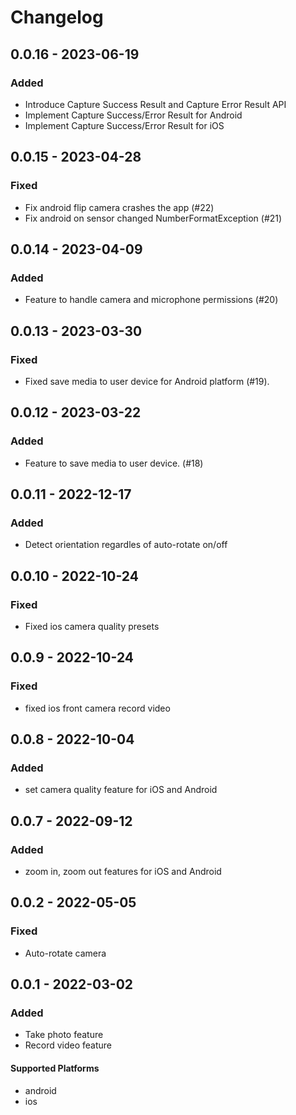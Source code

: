 # Changelog

## 0.0.16 - 2023-06-19

### Added

- Introduce Capture Success Result and Capture Error Result API
- Implement Capture Success/Error Result for Android
- Implement Capture Success/Error Result for iOS

## 0.0.15 - 2023-04-28

### Fixed

- Fix android flip camera crashes the app (#22)
- Fix android on sensor changed NumberFormatException (#21)

## 0.0.14 - 2023-04-09

### Added

- Feature to handle camera and microphone permissions (#20)

## 0.0.13 - 2023-03-30

### Fixed

- Fixed save media to user device for Android platform (#19).

## 0.0.12 - 2023-03-22

### Added

- Feature to save media to user device. (#18)

## 0.0.11 - 2022-12-17

### Added

- Detect orientation regardles of auto-rotate on/off

## 0.0.10 - 2022-10-24

### Fixed

- Fixed ios camera quality presets

## 0.0.9 - 2022-10-24

### Fixed

- fixed ios front camera record video

## 0.0.8 - 2022-10-04

### Added

- set camera quality feature for iOS and Android

## 0.0.7 - 2022-09-12

### Added

- zoom in, zoom out features for iOS and Android

## 0.0.2 - 2022-05-05

### Fixed

- Auto-rotate camera

## 0.0.1 - 2022-03-02

### Added

- Take photo feature
- Record video feature

#### Supported Platforms

- android
- ios
